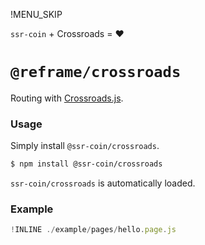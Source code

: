 !MENU_SKIP

`ssr-coin` + Crossroads = :heart:

# `@reframe/crossroads`

Routing with [Crossroads.js](https://github.com/millermedeiros/crossroads.js).

### Usage

Simply install `@ssr-coin/crossroads`.

~~~bash
$ npm install @ssr-coin/crossroads
~~~

`ssr-coin/crossroads` is automatically loaded.

### Example

~~~js
!INLINE ./example/pages/hello.page.js
~~~
